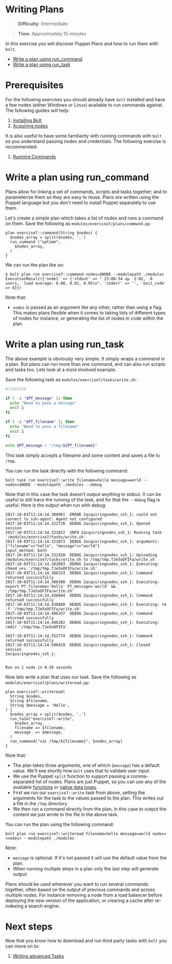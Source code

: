 # Writing Plans

> **Difficulty**: Intermediate

> **Time**: Approximately 10 minutes

In this exercise you will discover Puppet Plans and how to run them with `bolt`.

- [Write a plan using run_command](#write-a-plan-using-run_command)
- [Write a plan using run_task](#write-a-plan-using-run_task)

# Prerequisites

For the following exercises you should already have `bolt` installed and have a few nodes (either Windows or Linux) available to run commands against. The following guides will help:

1. [Installing Bolt](../1-installing-bolt)
1. [Acquiring nodes](../2-acquiring-nodes)

It is also useful to have some familiarity with running commands with `bolt` so you understand passing nodes and credentials. The following exercise is recommended:

1. [Running Commands](../3-running-commands)

# Write a plan using run_command

Plans allow for linking a set of commands, scripts and tasks together; and to parameterize them so they are easy to reuse. Plans are written using the Puppet language but you don't need to install Puppet separately to use them.

Let's create a simple plan which takes a list of nodes and runs a command on them. Save the following as `modules/exercise7/plans/command.pp`:

```puppet
plan exercise7::command(String $nodes) {
  $nodes_array = split($nodes, ',')
  run_command ("uptime",
    $nodes_array,
  )
}
```

We can run the plan like so:

```
$ bolt plan run exercise7::command nodes=$NODE --modulepath ./modules
ExecutionResult({'node1' => {'stdout' => " 23:08:34 up  2:02,  0 users,  load average: 0.00, 0.01, 0.05\n", 'stderr' => '', 'exit_code' => 0}})
```

Note that:

* `nodes` is passed as an argument like any other, rather than using a flag. This makes plans flexible when it comes to taking lists of different types of nodes for instance, or generating the list of nodes in code within the plan.


# Write a plan using run_task

The above example is obviously very simple. It simply wraps a command in a plan. But plans can run more than one command, and can also run scripts and tasks too. Lets look at a more involved example.

Save the following task as `modules/exercise7/tasks/write.sh`:

```bash
#!/bin/sh

if [ -z "$PT_message" ]; then
  echo "Need to pass a message"
  exit 1
fi

if [ -z "$PT_filename" ]; then
  echo "Need to pass a filename"
  exit 1
fi

echo $PT_message > "/tmp/${PT_filename}"
```

This task simply accepts a filename and some content and saves a file to `/tmp`.

You can run the task directly with the following command:

```
bolt task run exercise7::write filename=hello message=world --nodes=$NODE --modulepath ./modules --debug
```

Note that in this case the task doesn't output anything to stdout. It can be useful to still trace the running of the task, and for that the `--debug` flag is useful. Here is the output when run with debug:

```
2017-10-03T11:14:14.308961  ERROR 2acquiringnodes_ssh_1: could not connect to ssh-agent: Agent not configured
2017-10-03T11:14:14.322728  DEBUG 2acquiringnodes_ssh_1: Opened session
2017-10-03T11:14:14.322822  INFO 2acquiringnodes_ssh_1: Running task '/modules/exercise7/tasks/write.sh'
2017-10-03T11:14:14.322873  DEBUG 2acquiringnodes_ssh_1: arguments: {"filename"=>"hello", "message"=>"world"}
input_method: both
2017-10-03T11:14:14.331550  DEBUG 2acquiringnodes_ssh_1: Uploading /modules/exercise7/tasks/write.sh to /tmp/tmp.TJe5oOFIFa/write.sh
2017-10-03T11:14:14.382893  DEBUG 2acquiringnodes_ssh_1: Executing: chmod u+x '/tmp/tmp.TJe5oOFIFa/write.sh'
2017-10-03T11:14:14.386333  DEBUG 2acquiringnodes_ssh_1: Command returned successfully
2017-10-03T11:14:14.386388  DEBUG 2acquiringnodes_ssh_1: Executing: export PT_filename='hello' PT_message='world' && '/tmp/tmp.TJe5oOFIFa/write.sh'
2017-10-03T11:14:14.436844  DEBUG 2acquiringnodes_ssh_1: Command returned successfully
2017-10-03T11:14:14.436880  DEBUG 2acquiringnodes_ssh_1: Executing: rm -f '/tmp/tmp.TJe5oOFIFa/write.sh'
2017-10-03T11:14:14.496337  DEBUG 2acquiringnodes_ssh_1: Command returned successfully
2017-10-03T11:14:14.496382  DEBUG 2acquiringnodes_ssh_1: Executing: rmdir '/tmp/tmp.TJe5oOFIFa'

2017-10-03T11:14:14.552774  DEBUG 2acquiringnodes_ssh_1: Command returned successfully
2017-10-03T11:14:14.596419  DEBUG 2acquiringnodes_ssh_1: Closed session
2acquiringnodes_ssh_1:


Ran on 1 node in 0.39 seconds
```

Now lets write a plan that uses our task. Save the following as `modules/exercise7/plans/writeread.pp`:

```puppet
plan exercise7::writeread(
  String $nodes,
  String $filename,
  String $message = 'Hello',
) {
  $nodes_array = split($nodes, ',')
  run_task("exercise7::write",
    $nodes_array,
    filename => $filename,
    message  => $message,
  )
  run_command("cat /tmp/${filename}", $nodes_array)
}
```

Note that:

* The plan takes three arguments, one of which (`message`) has a default value. We'll see shortly how `bolt` uses that to validate user input.
* We use the Puppet `split` function to support passing a comma-separated list of nodes. Plans are just Puppet, so you can use any of the available [functions](https://docs.puppet.com/puppet/latest/function.html) or [native data types](https://docs.puppet.com/puppet/latest/lang_data_type.html).
* First we run our `exercise7::write` task from above, setting the arguments for the task to the values passed to the plan. This writes out a file in the `/tmp` directory.
* We then run a command directly from the plan, in this case to output the content we just wrote to the file in the above task.

You can run the plan using the following command:

```
bolt plan run exercise7::writeread filename=hello message=world nodes=<nodes> --modulepath ./modules
```

Note:

* `message` is optional. If it's not passed it will use the default value from the plan.
* When running multiple steps in a plan only the last step will generate output

Plans should be used whenever you want to run several commands together, often based on the output of previous commands and across multiple nodes. For instance removing a node from a load balancer before deploying the new version of the application, or clearing a cache after re-indexing a search engine.

# Next steps

Now that you know how to download and run third party tasks with `bolt` you can move on to:

1. [Writing advanced Tasks](../8-writing-advanced-tasks)
